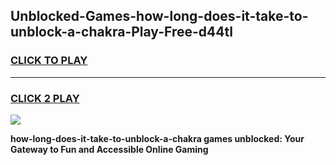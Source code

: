 
## Unblocked-Games-how-long-does-it-take-to-unblock-a-chakra-Play-Free-d44tl
<h3>
<a href="https://premium76.site?title=how-long-does-it-take-to-unblock-a-chakra&ref=20M">CLICK TO PLAY</a></h3>
<hr>

<h3>
<a href="https://premium76.site?title=how-long-does-it-take-to-unblock-a-chakra&ref=20M">CLICK 2 PLAY</a>
  
</h3>

<a href="https://premium76.site?title=how-long-does-it-take-to-unblock-a-chakra&ref=19M"><img src="https://clearcache.store/games.png"></a>


**how-long-does-it-take-to-unblock-a-chakra games unblocked: Your Gateway to Fun and Accessible Online Gaming**
